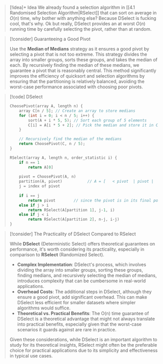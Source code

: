 
> [!idea]+ Idea
> We already found a selection algorithm in [[4.1 Randomised Selection Algorithm|RSelect]] that can sort on average in $O(n)$ time, why bother with anything else? Because DSelect is fucking cool, that's why. Ok but really, DSelect provides an at worst $O(n)$ running time by carefully selecting the pivot, rather than at random.

> [!consider] Guaranteeing a Good Pivot
>
> Use the **Median of Medians** strategy as it ensures a good pivot by selecting a pivot that is not too extreme. This strategy divides the array into smaller groups, sorts these groups, and takes the median of each. By recursively finding the median of these medians, we guarantee a pivot that is reasonably central. This method significantly improves the efficiency of quicksort and selection algorithms by ensuring that the partitioning is relatively balanced, avoiding the worst-case performance associated with choosing poor pivots.

> [!code] DSelect
> ```c
> ChoosePivot(array A, length n) {
>     array C[n / 5]; // Create an array to store medians
>     for (int i = 0; i < n / 5; i++) {
>         sort(A + i * 5, 5); // Sort each group of 5 elements
>         C[i] = A[i * 5 + 2]; // Pick the median and store it in C
>     }
> 
>     // Recursively find the median of the medians
>     return ChoosePivot(C, n / 5);
> }
> 
> RSelect(array A, length n, order_statistic i) {
>     if n == 1
>         return A[0]
>         
>     pivot = ChoosePivot(A, n)
>     partition(A, pivot)           // A = [   < pivot  | pivot |      > pivot      ]
>     j = index of pivot
>     
>     if i == j
>         return pivot        // since the pivot is in its final position, it is the j'th smallest element
>     else if j > i
>         return RSelect(A[partition 1], j-1, i)
>     else if j < i
>         return RSelect(A[partition 2], n-j, i-j)
> }
> ```

> [!consider] The Practicality of DSelect Compared to RSelect
>
> While **DSelect** (Deterministic Select) offers theoretical guarantees on performance,  it's worth considering its practicality, especially in comparison to **RSelect** (Randomized Select).
>
> - **Complex Implementation**: DSelect's process, which involves dividing the array into smaller groups, sorting these groups, finding medians, and recursively selecting the median of medians, introduces complexity that can be cumbersome in real-world applications.
> - **Overhead Costs**: The additional steps in DSelect, although they ensure a good pivot, add significant overhead. This can make DSelect less efficient for smaller datasets where simpler algorithms would suffice.
> - **Theoretical vs. Practical Benefits**: The O(n) time guarantee of DSelect is a theoretical advantage that might not always translate into practical benefits, especially given that the worst-case scenarios it guards against are rare in practice.
>
> Given these considerations, while DSelect is an important algorithm to study for its theoretical insights, RSelect might often be the preferable choice for practical applications due to its simplicity and effectiveness in typical use cases.


